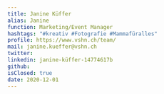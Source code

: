 ```yaml
---
title: Janine Küffer
alias: Janine
function: Marketing/Event Manager
hashtags: "#kreativ #Fotografie #Mammafüralles"
profile: https://www.vshn.ch/team/
mail: janine.kueffer@vshn.ch
twitter:
linkedin: janine-küffer-14774617b
github:
isClosed: true
date: 2020-12-01
---
```

